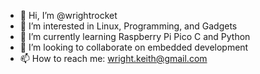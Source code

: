 - 👋 Hi, I’m @wrightrocket
- 👀 I’m interested in Linux, Programming, and Gadgets
- 🌱 I’m currently learning Raspberry Pi Pico C and Python
- 💞️ I’m looking to collaborate on embedded development
- 📫 How to reach me: wright.keith@gmail.com

<!---
wrightrocket/wrightrocket is a ✨ special ✨ repository because its `README.md` (this file) appears on your GitHub profile.
You can click the Preview link to take a look at your changes.
--->
